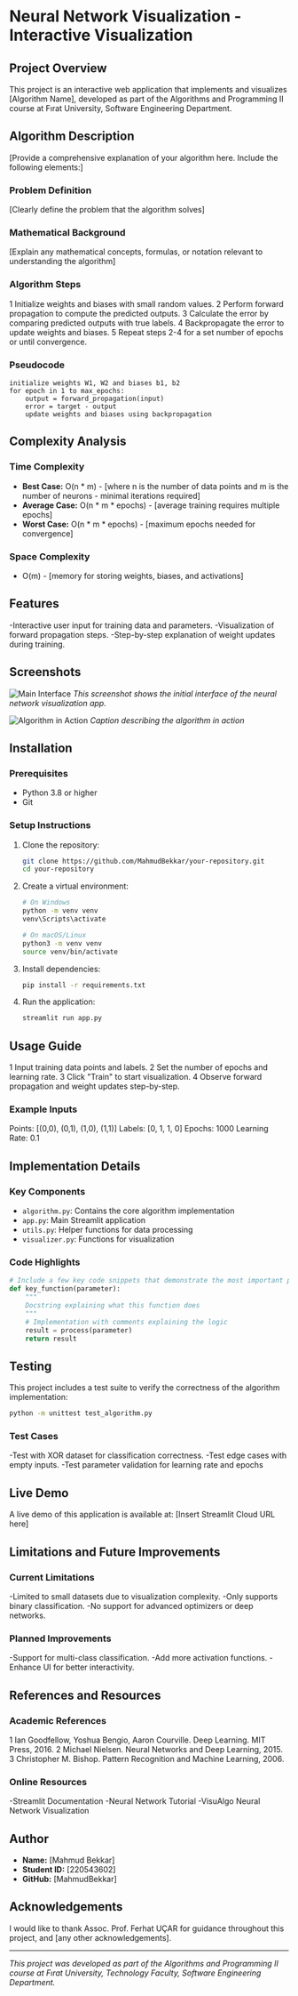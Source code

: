 # Neural Network Visualization - Interactive Visualization

## Project Overview

This project is an interactive web application that implements and visualizes [Algorithm Name], developed as part of the Algorithms and Programming II course at Fırat University, Software Engineering Department.

## Algorithm Description

[Provide a comprehensive explanation of your algorithm here. Include the following elements:]

### Problem Definition

[Clearly define the problem that the algorithm solves]

### Mathematical Background

[Explain any mathematical concepts, formulas, or notation relevant to understanding the algorithm]

### Algorithm Steps

1 Initialize weights and biases with small random values.
2 Perform forward propagation to compute the predicted outputs.
3 Calculate the error by comparing predicted outputs with true labels.
4 Backpropagate the error to update weights and biases.
5 Repeat steps 2-4 for a set number of epochs or until convergence.

### Pseudocode

```
initialize weights W1, W2 and biases b1, b2
for epoch in 1 to max_epochs:
    output = forward_propagation(input)
    error = target - output
    update weights and biases using backpropagation

```

## Complexity Analysis

### Time Complexity

- **Best Case:** O(n * m) - [where n is the number of data points and m is the number of neurons - minimal iterations required]
- **Average Case:** O(n * m * epochs) - [average training requires multiple epochs]
- **Worst Case:** O(n * m * epochs) - [maximum epochs needed for convergence]

### Space Complexity

- O(m) - [memory for storing weights, biases, and activations]

## Features

-Interactive user input for training data and parameters.
-Visualization of forward propagation steps.
-Step-by-step explanation of weight updates during training.



## Screenshots

![Main Interface](docs/screenshots/main_interface.png)
*This screenshot shows the initial interface of the neural network visualization app.*

![Algorithm in Action](docs/screenshots/algorithm_demo.png)
*Caption describing the algorithm in action*

## Installation

### Prerequisites

- Python 3.8 or higher
- Git

### Setup Instructions

1. Clone the repository:
   ```bash
   git clone https://github.com/MahmudBekkar/your-repository.git
   cd your-repository

   ```

2. Create a virtual environment:
   ```bash
   # On Windows
   python -m venv venv
   venv\Scripts\activate

   # On macOS/Linux
   python3 -m venv venv
   source venv/bin/activate

   ```

3. Install dependencies:
   ```bash
   pip install -r requirements.txt
   ```

4. Run the application:
   ```bash
   streamlit run app.py
   ```

## Usage Guide

1 Input training data points and labels.
2 Set the number of epochs and learning rate.
3 Click "Train" to start visualization.
4 Observe forward propagation and weight updates step-by-step.

### Example Inputs

Points: [(0,0), (0,1), (1,0), (1,1)]
Labels: [0, 1, 1, 0]
Epochs: 1000
Learning Rate: 0.1



## Implementation Details

### Key Components

- `algorithm.py`: Contains the core algorithm implementation
- `app.py`: Main Streamlit application
- `utils.py`: Helper functions for data processing
- `visualizer.py`: Functions for visualization

### Code Highlights

```python
# Include a few key code snippets that demonstrate the most important parts of your implementation
def key_function(parameter):
    """
    Docstring explaining what this function does
    """
    # Implementation with comments explaining the logic
    result = process(parameter)
    return result
```

## Testing

This project includes a test suite to verify the correctness of the algorithm implementation:

```bash
python -m unittest test_algorithm.py
```

### Test Cases

-Test with XOR dataset for classification correctness.
-Test edge cases with empty inputs.
-Test parameter validation for learning rate and epochs

## Live Demo

A live demo of this application is available at: [Insert Streamlit Cloud URL here]

## Limitations and Future Improvements

### Current Limitations

-Limited to small datasets due to visualization complexity.
-Only supports binary classification.
-No support for advanced optimizers or deep networks.

### Planned Improvements

-Support for multi-class classification.
-Add more activation functions.
-Enhance UI for better interactivity.



## References and Resources

### Academic References

1 Ian Goodfellow, Yoshua Bengio, Aaron Courville. Deep Learning. MIT Press, 2016.
2 Michael Nielsen. Neural Networks and Deep Learning, 2015.
3 Christopher M. Bishop. Pattern Recognition and Machine Learning, 2006.

### Online Resources

-Streamlit Documentation
-Neural Network Tutorial
-VisuAlgo Neural Network Visualization



## Author

- **Name:** [Mahmud Bekkar]
- **Student ID:** [220543602]
- **GitHub:** [MahmudBekkar]

## Acknowledgements

I would like to thank Assoc. Prof. Ferhat UÇAR for guidance throughout this project, and [any other acknowledgements].

---

*This project was developed as part of the Algorithms and Programming II course at Fırat University, Technology Faculty, Software Engineering Department.*
